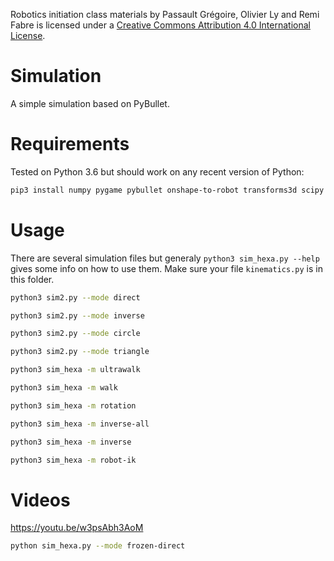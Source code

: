 Robotics initiation class materials by Passault Grégoire, Olivier Ly and Remi Fabre is licensed under a [Creative Commons Attribution 4.0 International License](https://creativecommons.org/licenses/by/4.0/).

# Simulation
A simple simulation based on PyBullet.

# Requirements
Tested on Python 3.6 but should work on any recent version of Python:
```bash
pip3 install numpy pygame pybullet onshape-to-robot transforms3d scipy
```

# Usage
There are several simulation files but generaly ```python3 sim_hexa.py --help``` gives some info on how to use them.
Make sure your file ```kinematics.py``` is in this folder.
```bash
python3 sim2.py --mode direct
```
```bash
python3 sim2.py --mode inverse
```
```bash
python3 sim2.py --mode circle
```
```bash
python3 sim2.py --mode triangle
```
```bash
python3 sim_hexa -m ultrawalk
```
```bash
python3 sim_hexa -m walk
```
```bash
python3 sim_hexa -m rotation
```
```bash
python3 sim_hexa -m inverse-all
```
```bash
python3 sim_hexa -m inverse
```
```bash
python3 sim_hexa -m robot-ik
```

# Videos
https://youtu.be/w3psAbh3AoM
```bash
python sim_hexa.py --mode frozen-direct
```
